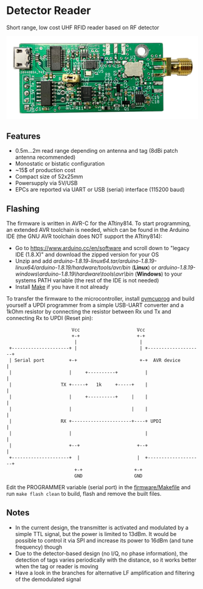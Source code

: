 # Detector Reader
Short range, low cost UHF RFID reader based on RF detector

![](docs/detector_reader.jpg)

## Features
- 0.5m...2m read range depending on antenna and tag (8dBi patch antenna recommended)
- Monostatic or bistatic configuration
- ~15$ of production cost
- Compact size of 52x25mm
- Powersupply via 5V/USB
- EPCs are reported via UART or USB (serial) interface (115200 baud)

## Flashing
The firmware is written in AVR-C for the ATtiny814. To start programming, an extended AVR toolchain is needed, which can be found in the Arduino IDE (the GNU AVR toolchain does NOT support the ATtiny814):
- Go to https://www.arduino.cc/en/software and scroll down to "legacy IDE (1.8.X)" and download the zipped version for your OS
- Unzip and add *arduino-1.8.19-linux64.tar/arduino-1.8.19-linux64/arduino-1.8.19/hardware/tools/avr/bin* (**Linux**) or *arduino-1.8.19-windows\arduino-1.8.19\hardware\tools\avr\bin* (**Windows**) to your systems PATH variable (the rest of the IDE is not needed)
- Install [Make](https://www.gnu.org/software/make/#download) if you have it not already

To transfer the firmware to the microcontroller, install [pymcuprog](https://pypi.org/project/pymcuprog/) and build yourself a UPDI programmer from a simple USB-UART converter and a 1kOhm resistor by connecting the resistor between Rx und Tx and connecting Rx to UPDI (Reset pin):
```
                        Vcc                     Vcc
                        +-+                     +-+
                         |                       |
 +---------------------+ |                       | +--------------------+
 | Serial port         +-+                       +-+  AVR device        |
 |                     |     +----------+          |                    |
 |                  TX +-----+   1k     +-----+    |                    |
 |                     |     +----------+     |    |                    |
 |                     |                      |    |                    |
 |                  RX +----------------------+----+ UPDI               |
 |                     |                           |                    |
 |                     +--+                     +--+                    |
 +---------------------+  |                     |  +--------------------+
                         +-+                   +-+
                         GND                   GND
```

Edit the PROGRAMMER variable (serial port) in the [firmware/Makefile](Makefile) and run `make flash clean` to build, flash and remove the built files.

## Notes
- In the current design, the transmitter is activated and modulated by a simple TTL signal, but the power is limited to 13dBm. It would be possible to control it via SPI and increase its power to 16dBm (and tune frequency) though
- Due to the detector-based design (no I/Q, no phase information), the detection of tags varies periodically with the distance, so it works better when the tag or reader is moving
- Have a look in the branches for alternative LF amplification and filtering of the demodulated signal